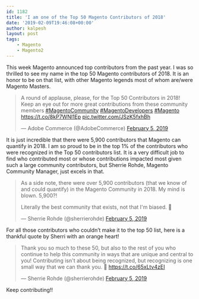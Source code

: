 ```yaml
---
id: 1182
title: 'I am one of the Top 50 Magento Contributors of 2018'
date: '2019-02-09T19:46:08+00:00'
author: kalpesh
layout: post
tags:
    - Magento
    - Magento2
---
```


This week Magento announced top contributors from the past year. I was so thrilled to see my name in the top 50 Magento contributors of 2018. It is an honor to be on that list, with other Magento legends most of whom are/were Magento Masters.

> A round of applause, please, for the Top 50 Contributors in 2018! Keep an eye out for more great contributions from these community members [\#MagentoCommunity](https://twitter.com/hashtag/MagentoCommunity?src=hash&ref_src=twsrc%5Etfw) [\#MagentoDevelopers](https://twitter.com/hashtag/MagentoDevelopers?src=hash&ref_src=twsrc%5Etfw) [\#Magento](https://twitter.com/hashtag/Magento?src=hash&ref_src=twsrc%5Etfw) <https://t.co/8kP7WNl1Ep> [pic.twitter.com/JSzK5fxhBh](https://t.co/JSzK5fxhBh)
> 
> — Adobe Commerce (@AdobeCommerce) [February 5, 2019](https://twitter.com/AdobeCommerce/status/1092817529599418368?ref_src=twsrc%5Etfw)

<script async="" charset="utf-8" src="https://platform.twitter.com/widgets.js"></script>

It is just incredible that there were 5,900 contributors that Magento can quantify in 2018. I am so proud to be in the top 1% of the contributors who were recognized in the Top 50 contributors list. It is a very difficult job to find who contributed most or whose contributions impacted most given such a large community contributors, but Sherrie Rohde, Magento Community Manager, just excels in that.

> As a side note, there were over 5,900 contributors (that we know of and could quantify) in the Magento Community in 2018. My mind is blown. 5,900?!
> 
> Literally the best community that exists, not that I'm biased. 🧡
> 
> — Sherrie Rohde (@sherrierohde) [February 5, 2019](https://twitter.com/sherrierohde/status/1092838612649967617?ref_src=twsrc%5Etfw)

<script async="" charset="utf-8" src="https://platform.twitter.com/widgets.js"></script>

For all those contributors who couldn’t make it to the top 50 list, here is a thankful quote by Sherri with an orange heart!

> Thank you so much to these 50, but also to the rest of you who continue to help this community in ways that are unique and central to you! Contributing isn't about being recognized, but recognizing is one small way that we can thank you. 🧡 <https://t.co/65xLtv4zEI>
> 
> — Sherrie Rohde (@sherrierohde) [February 5, 2019](https://twitter.com/sherrierohde/status/1092838125833904129?ref_src=twsrc%5Etfw)

<script async="" charset="utf-8" src="https://platform.twitter.com/widgets.js"></script>

Keep contributing!!